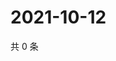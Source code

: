 # 2021-10-12

共 0 条

<!-- BEGIN WEIBO -->
<!-- 最后更新时间 Tue Oct 12 2021 01:17:46 GMT+0800 (China Standard Time) -->

<!-- END WEIBO -->
